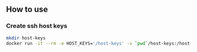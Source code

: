 ## How to use

### Create ssh host keys

```sh
mkdir host-keys
docker run -it --rm -e HOST_KEYS='/host-keys' -v `pwd`/host-keys:/host-keys cnosuke/rsshproxy
```
